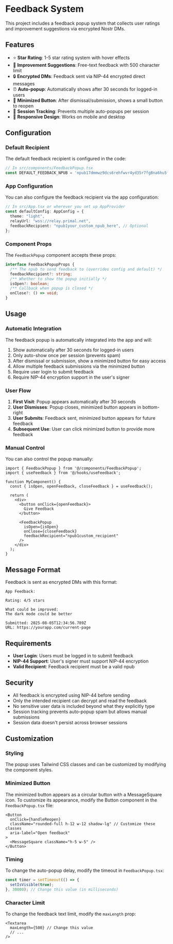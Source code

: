 # Feedback System

This project includes a feedback popup system that collects user ratings and improvement suggestions via encrypted Nostr DMs.

## Features

- ⭐ **Star Rating**: 1-5 star rating system with hover effects
- 💬 **Improvement Suggestions**: Free-text feedback with 500 character limit
- 🔒 **Encrypted DMs**: Feedback sent via NIP-44 encrypted direct messages
- ⏰ **Auto-popup**: Automatically shows after 30 seconds for logged-in users
- 🔄 **Minimized Button**: After dismissal/submission, shows a small button to reopen
- 🚫 **Session Tracking**: Prevents multiple auto-popups per session
- 🎨 **Responsive Design**: Works on mobile and desktop

## Configuration

### Default Recipient

The default feedback recipient is configured in the code:

```typescript
// In src/components/FeedbackPopup.tsx
const DEFAULT_FEEDBACK_NPUB = 'npub17dmmwz9dcs6rehfwvr4yd35r7fg8na6hu5fqfnhrs80q7etjveyq24tduz';
```

### App Configuration

You can also configure the feedback recipient via the app configuration:

```typescript
// In src/App.tsx or wherever you set up AppProvider
const defaultConfig: AppConfig = {
  theme: "light",
  relayUrl: "wss://relay.primal.net",
  feedbackRecipient: "npub1your_custom_npub_here", // Optional
};
```

### Component Props

The `FeedbackPopup` component accepts these props:

```typescript
interface FeedbackPopupProps {
  /** The npub to send feedback to (overrides config and default) */
  feedbackRecipient?: string;
  /** Whether to show the popup initially */
  isOpen?: boolean;
  /** Callback when popup is closed */
  onClose?: () => void;
}
```

## Usage

### Automatic Integration

The feedback popup is automatically integrated into the app and will:

1. Show automatically after 30 seconds for logged-in users
2. Only auto-show once per session (prevents spam)
3. After dismissal or submission, show a minimized button for easy access
4. Allow multiple feedback submissions via the minimized button
5. Require user login to submit feedback
6. Require NIP-44 encryption support in the user's signer

### User Flow

1. **First Visit**: Popup appears automatically after 30 seconds
2. **User Dismisses**: Popup closes, minimized button appears in bottom-right
3. **User Submits**: Feedback sent, minimized button appears for future feedback
4. **Subsequent Use**: User can click minimized button to provide more feedback

### Manual Control

You can also control the popup manually:

```tsx
import { FeedbackPopup } from '@/components/FeedbackPopup';
import { useFeedback } from '@/hooks/useFeedback';

function MyComponent() {
  const { isOpen, openFeedback, closeFeedback } = useFeedback();

  return (
    <div>
      <button onClick={openFeedback}>
        Give Feedback
      </button>

      <FeedbackPopup
        isOpen={isOpen}
        onClose={closeFeedback}
        feedbackRecipient="npub1custom_recipient"
      />
    </div>
  );
}
```

## Message Format

Feedback is sent as encrypted DMs with this format:

```
App Feedback:

Rating: 4/5 stars

What could be improved:
The dark mode could be better

Submitted: 2025-08-05T12:34:56.789Z
URL: https://yourapp.com/current-page
```

## Requirements

- **User Login**: Users must be logged in to submit feedback
- **NIP-44 Support**: User's signer must support NIP-44 encryption
- **Valid Recipient**: Feedback recipient must be a valid npub

## Security

- All feedback is encrypted using NIP-44 before sending
- Only the intended recipient can decrypt and read the feedback
- No sensitive user data is included beyond what they explicitly type
- Session tracking prevents auto-popup spam but allows manual submissions
- Session data doesn't persist across browser sessions

## Customization

### Styling

The popup uses Tailwind CSS classes and can be customized by modifying the component styles.

### Minimized Button

The minimized button appears as a circular button with a MessageSquare icon. To customize its appearance, modify the Button component in the `FeedbackPopup.tsx` file:

```tsx
<Button
  onClick={handleReopen}
  className="rounded-full h-12 w-12 shadow-lg" // Customize these classes
  aria-label="Open feedback"
>
  <MessageSquare className="h-5 w-5" />
</Button>
```

### Timing

To change the auto-popup delay, modify the timeout in `FeedbackPopup.tsx`:

```typescript
const timer = setTimeout(() => {
  setIsVisible(true);
}, 30000); // Change this value (in milliseconds)
```

### Character Limit

To change the feedback text limit, modify the `maxLength` prop:

```tsx
<Textarea
  maxLength={500} // Change this value
  // ...
/>
```